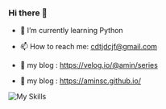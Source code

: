 ### Hi there 👋

<!--
**AMinSC/AMinSC** is a ✨ _special_ ✨ repository because its `README.md` (this file) appears on your GitHub profile.

Here are some ideas to get you started:


-->
- 🌱 I’m currently learning Python
<!--
- 👯 I’m looking to collaborate on ...
- 🤔 I’m looking for help with ...
- 💬 Ask me about ...
-->
- 📫 How to reach me: cdtjdcjf@gmail.com

- 🔭 my blog : https://velog.io/@amin/series
- 🔭 my blog : https://aminsc.github.io/
<!--
- 😄 Pronouns: ...
- ⚡ Fun fact: ...
-->



![My Skills](https://skillicons.dev/icons?i=py,django,mysql,postgres,github,linux,c,vim&perline=4)
<!-- 
![Top Langs](https://github-readme-stats.vercel.app/api/top-langs/?username=AMinSC&layout=compact&theme=city_lights)
 -->
